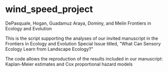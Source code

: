 # wind_speed_project
DePasquale, Hogan, Guadamuz Araya, Dominy, and Melin 
Frontiers in Ecology and Evolution

This is the script supporting the analyses of our invited manuscript in the Frontiers in Ecology and Evolution Special Issue titled, "What Can Sensory Ecology Learn from Landscape Ecology?"

The code allows the reproduction of the results included in our manuscript: Kaplan-Meier estimates and Cox proportional hazard models
